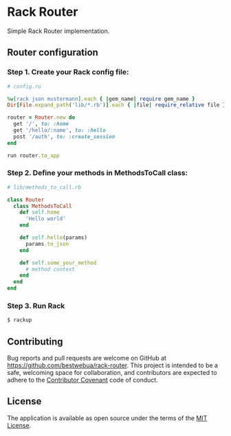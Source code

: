 # Rack Router

Simple Rack Router implementation.

## Router configuration

### Step 1. Create your Rack config file:

```ruby
# config.ru

%w[rack json mustermann].each { |gem_name| require gem_name }
Dir[File.expand_path('lib/*.rb')].each { |file| require_relative file }

router = Router.new do
  get '/', to: :home
  get '/hello/:name', to: :hello
  post '/auth', to: :create_session
end

run router.to_app
```


### Step 2. Define your methods in MethodsToCall class:

```ruby
# lib/methods_to_call.rb

class Router
  class MethodsToCall
    def self.home
      'Hello world'
    end

    def self.hello(params)
      params.to_json
    end

    def self.some_your_method
      # method context
    end
  end
end
```

### Step 3. Run Rack

```bash
$ rackup
```

## Contributing

Bug reports and pull requests are welcome on GitHub at https://github.com/bestwebua/rack-router. This project is intended to be a safe, welcoming space for collaboration, and contributors are expected to adhere to the [Contributor Covenant](http://contributor-covenant.org) code of conduct.

## License

The application is available as open source under the terms of the [MIT License](http://opensource.org/licenses/MIT).
